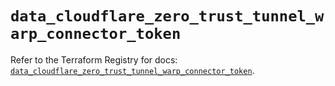# `data_cloudflare_zero_trust_tunnel_warp_connector_token`

Refer to the Terraform Registry for docs: [`data_cloudflare_zero_trust_tunnel_warp_connector_token`](https://registry.terraform.io/providers/cloudflare/cloudflare/5.10.1/docs/data-sources/zero_trust_tunnel_warp_connector_token).
